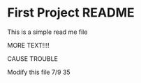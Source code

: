 # First Project README

This is a simple read me file

MORE TEXT!!!!


CAUSE TROUBLE

Modify this file 7/9 35